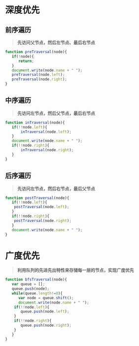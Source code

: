 # 深度优先

## 前序遍历
> **先访问父节点，然后左节点、最后右节点**

```javascript
function preTraversal(node){
   if(!node){
      return;
   }
   document.write(node.name + " ");
   preTraversal(node.left);
   preTraversal(node.right);
}
```

## 中序遍历
> **先访问左节点，然后父节点，最后右节点**

```javascript
function inTraversal(node){
   if(!!node.left){
       inTraversal(node.left);
   }
   document.write(node.name + " ");
   if(!!node.right){
       inTraversal(node.right);
   }
}
```

## 后序遍历
> **先访问左节点，然后右节点，最后父节点**

```javascript
function postTraversal(node){
   if(!!node.left){
    postTraversal(node.left);
   }
   if(!!node.right){
    postTraversal(node.right);
   }
   document.write(node.name + " ");
}
````

# 广度优先
> **利用队列的先进先出特性来存储每一层的节点，实现广度优先**

```javascript
function bfsTraversal(node){
   var queue = [];
   queue.push(node);
   while(queue.length!=0){
      var node = queue.shift();
      document.write(node.name + " ");
    if(!!node.left){
       queue.push(node.left);
    }
    if(!!node.right){
       queue.push(node.right);
    }
   }
}
```
